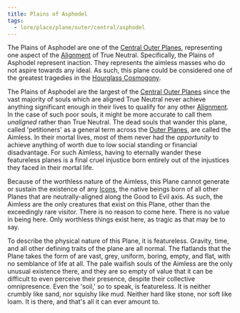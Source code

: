 ```yaml
---
title: Plains of Asphodel
tags:
  - lore/place/plane/outer/central/asphodel
---
```


The Plains of Asphodel are one of the [Central Outer Planes](index.md), representing one aspect of the [Alignment](../../../../concept/alignment.md) of True Neutral. Specifically, the Plains of Asphodel represent inaction. They represents the aimless masses who do not aspire towards any ideal. As such, this plane could be considered one of the greatest tragedies in the [Hourglass Cosmogony](../../index.md).

The Plains of Asphodel are the largest of the [Central Outer Planes](index.md) since the vast majority of souls which are aligned True Neutral never achieve anything significant enough in their lives to qualify for any other [Alignment](../../../../concept/alignment.md). In the case of such poor souls, it might be more accurate to call them *unaligned* rather than True Neutral. The dead souls that wander this plane, called 'petitioners' as a general term across the [Outer Planes](../index.md), are called the Aimless. In their mortal lives, most of them never had the *opportunity* to achieve anything of worth due to low social standing or financial disadvantage. For such Aimless, having to eternally wander these featureless planes is a final cruel injustice born entirely out of the injustices they faced in their mortal life.

Because of the worthless nature of the Aimless, this Plane cannot generate or sustain the existence of any [Icons](../../../../creature/species/icon/index.md), the native beings born of all other Planes that are neutrally-aligned along the Good to Evil axis. As such, the Aimless are the only creatures that exist on this Plane, other than the exceedingly rare visitor. There is no reason to come here. There is no value in being here. Only worthless things exist here, as tragic as that may be to say.

To describe the physical nature of this Plane, it is featureless. Gravity, time, and all other defining traits of the plane are all normal. The flatlands that the Plane takes the form of are vast, grey, uniform, boring, empty, and flat, with no semblance of life at all. The pale waifish souls of the Aimless are the only unusual existence there, and they are so empty of value that it can be difficult to even perceive their presence, despite their collective omnipresence. Even the 'soil,' so to speak, is featureless. It is neither crumbly like sand, nor squishy like mud. Neither hard like stone, nor soft like loam. It is there, and that's all it can ever amount to.
